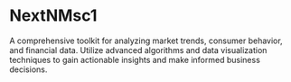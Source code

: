 # NextNMsc1
A comprehensive toolkit for analyzing market trends, consumer behavior, and financial data. Utilize advanced algorithms and data visualization techniques to gain actionable insights and make informed business decisions.
